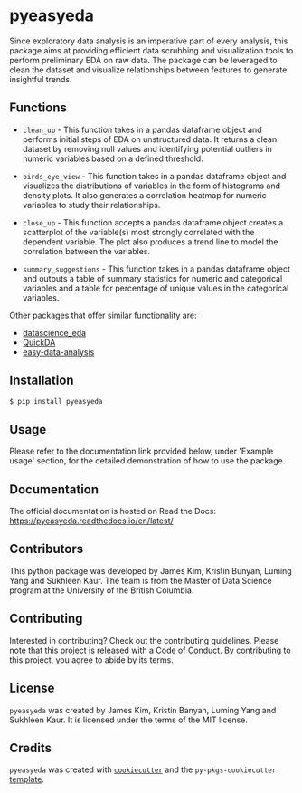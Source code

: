 # pyeasyeda

Since exploratory data analysis is an imperative part of every analysis, this package aims at providing efficient data scrubbing and visualization tools to perform preliminary EDA on raw data. The package can be leveraged to clean the dataset and visualize relationships between features to generate insightful trends.

## Functions

-   `clean_up` - This function takes in a pandas dataframe object and performs initial steps of EDA on unstructured data. It returns a clean dataset by removing null values and identifying potential outliers in numeric variables based on a defined threshold.

-   `birds_eye_view` - This function takes in a pandas dataframe object and visualizes the distributions of variables in the form of histograms and density plots. It also generates a correlation heatmap for numeric variables to study their relationships.

-   `close_up` - This function accepts a pandas dataframe object creates a scatterplot of the variable(s) most strongly correlated with the dependent variable. The plot also produces a trend line to model the correlation between the variables.

-   `summary_suggestions` - This function takes in a pandas dataframe object and outputs a table of summary statistics for numeric and categorical variables and a table for percentage of unique values in the categorical variables.

Other packages that offer similar functionality are:
- [datascience_eda](https://github.com/UBC-MDS/datascience_eda)
- [QuickDA](https://github.com/sid-the-coder/QuickDA)
- [easy-data-analysis](https://github.com/jschnab/easy-data-analysis)

## Installation

```bash
$ pip install pyeasyeda
```

## Usage
Please refer to the documentation link provided below, under 'Example usage' section, for the detailed demonstration of how to use the package.

## Documentation
The official documentation is hosted on Read the Docs: https://pyeasyeda.readthedocs.io/en/latest/

## Contributors
This python package was developed by James Kim, Kristin Bunyan, Luming Yang and Sukhleen Kaur. The team is from the Master of Data Science program at the University of the British Columbia.

## Contributing

Interested in contributing? Check out the contributing guidelines. Please note that this project is released with a Code of Conduct. By contributing to this project, you agree to abide by its terms.

## License

`pyeasyeda` was created by James Kim, Kristin Banyan, Luming Yang and Sukhleen Kaur. It is licensed under the terms of the MIT license.

## Credits

`pyeasyeda` was created with [`cookiecutter`](https://cookiecutter.readthedocs.io/en/latest/) and the `py-pkgs-cookiecutter` [template](https://github.com/py-pkgs/py-pkgs-cookiecutter).
